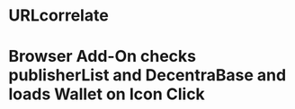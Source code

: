 # URLcorrelate
# Browser Add-On checks publisherList and DecentraBase and loads Wallet on Icon Click
